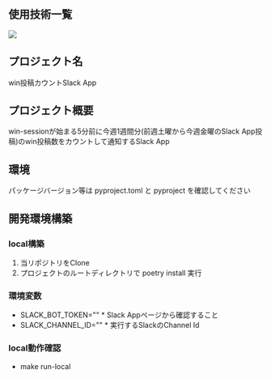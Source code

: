 ## 使用技術一覧
<img src="https://img.shields.io/badge/-Python-F2C63C.svg?logo=python&style=for-the-badge">

## プロジェクト名
win投稿カウントSlack App

## プロジェクト概要
win-sessionが始まる5分前に今週1週間分(前週土曜から今週金曜のSlack App投稿)のwin投稿数をカウントして通知するSlack App

## 環境
パッケージバージョン等は pyproject.toml と pyproject を確認してください

## 開発環境構築
### local構築
1. 当リポジトリをClone
1. プロジェクトのルートディレクトリで poetry install 実行

### 環境変数
- SLACK_BOT_TOKEN="" * Slack Appページから確認すること
- SLACK_CHANNEL_ID="" * 実行するSlackのChannel Id

### local動作確認
- make run-local

